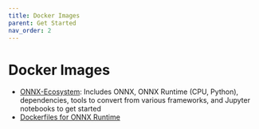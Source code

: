 ```yaml
---
title: Docker Images
parent: Get Started
nav_order: 2
---
```

# Docker Images
* [ONNX-Ecosystem](https://github.com/onnx/onnx-docker/tree/master/onnx-ecosystem): Includes ONNX, ONNX Runtime (CPU, Python), dependencies, tools to convert from various frameworks, and Jupyter notebooks to get started
* [Dockerfiles for ONNX Runtime](https://github.com/microsoft/onnxruntime/tree/master/dockerfiles)